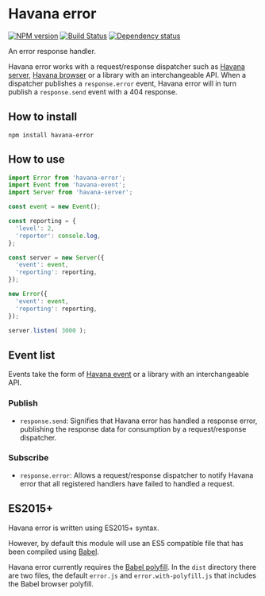# Havana error

[![NPM version](https://badge.fury.io/js/havana-error.svg)](http://badge.fury.io/js/havana-error)
[![Build Status](https://travis-ci.org/colinmeinke/havana-error.svg?branch=master)](https://travis-ci.org/colinmeinke/havana-error)
[![Dependency status](https://david-dm.org/colinmeinke/havana-error.svg)](https://david-dm.org/colinmeinke/havana-error.svg)

An error response handler.

Havana error works with a request/response dispatcher such as
[Havana server](https://github.com/colinmeinke/havana-server),
[Havana browser](https://github.com/colinmeinke/havana-browser)
or a library with an interchangeable API. When a dispatcher
publishes a `response.error` event, Havana error will in turn
publish a `response.send` event with a 404 response.

## How to install

```
npm install havana-error
```

## How to use

```javascript
import Error from 'havana-error';
import Event from 'havana-event';
import Server from 'havana-server';

const event = new Event();

const reporting = {
  'level': 2, 
  'reporter': console.log,
};

const server = new Server({
  'event': event,
  'reporting': reporting,
});

new Error({
  'event': event,
  'reporting': reporting,
});

server.listen( 3000 );
```

## Event list

Events take the form of
[Havana event](https://github.com/colinmeinke/havana-event)
or a library with an interchangeable API.

### Publish

- `response.send`: Signifies that Havana error has handled
  a response error, publishing the response data for
  consumption by a request/response dispatcher.

### Subscribe

- `response.error`: Allows a request/response dispatcher
  to notify Havana error that all registered handlers have
  failed to handled a request.

## ES2015+

Havana error is written using ES2015+ syntax.

However, by default this module will use an ES5
compatible file that has been compiled using
[Babel](https://babeljs.io).

Havana error currently requires the 
[Babel polyfill](https://babeljs.io/docs/usage/polyfill).
In the `dist` directory there are two files, the default
`error.js` and `error.with-polyfill.js` that includes
the Babel browser polyfill.
